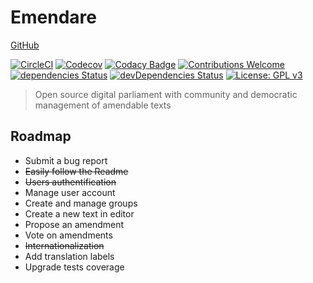 # Emendare

[GitHub](https://github.com/JimmyLeray/Emendare)

[![CircleCI](https://circleci.com/gh/JimmyLeray/Emendare.svg?style=svg)](https://circleci.com/gh/JimmyLeray/Emendare)
[![Codecov](https://codecov.io/gh/JimmyLeray/Emendare/branch/master/graph/badge.svg)](https://codecov.io/gh/JimmyLeray/Emendare)
[![Codacy Badge](https://api.codacy.com/project/badge/Grade/0a1f29651edb493ba197fd794d4bc5d4)](https://www.codacy.com/app/jimmy.leray/Emendare?utm_source=github.com&utm_medium=referral&utm_content=JimmyLeray/Emendare&utm_campaign=Badge_Grade)
[![Contributions Welcome](https://img.shields.io/badge/contributions-welcome-brightgreen.svg?style=flat)](https://github.com/JimmyLeray/Emendare/issues)
[![dependencies Status](https://david-dm.org/JimmyLeray/Emendare/status.svg?path=front)](https://david-dm.org/JimmyLeray/Emendare?path=front)
[![devDependencies Status](https://david-dm.org/JimmyLeray/Emendare/dev-status.svg?path=front)](https://david-dm.org/JimmyLeray/Emendare?path=front&type=dev)
[![License: GPL v3](https://img.shields.io/badge/License-GPL%20v3-blue.svg)](https://www.gnu.org/licenses/gpl-3.0)

> Open source digital parliament with community and democratic management of amendable texts

## Roadmap

- Submit a bug report
- ~~Easily follow the Readme~~
- ~~Users authentification~~
- Manage user account
- Create and manage groups
- Create a new text in editor
- Propose an amendment
- Vote on amendments
- ~~Internationalization~~
- Add translation labels
- Upgrade tests coverage

